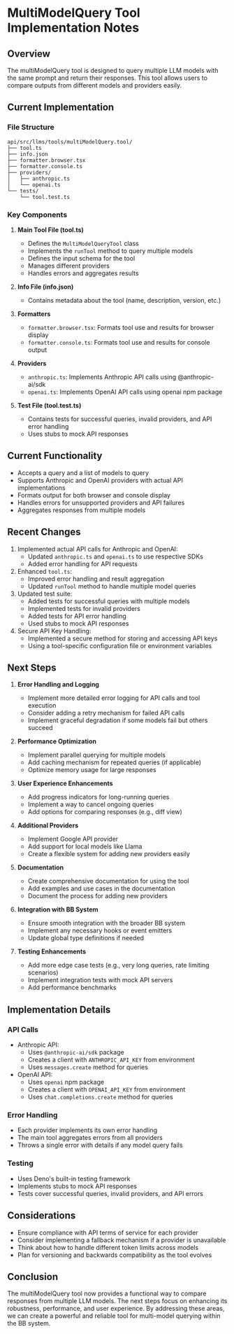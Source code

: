 # MultiModelQuery Tool Implementation Notes

## Overview

The multiModelQuery tool is designed to query multiple LLM models with the same prompt and return their responses. This tool allows users to compare outputs from different models and providers easily.

## Current Implementation

### File Structure

```
api/src/llms/tools/multiModelQuery.tool/
├── tool.ts
├── info.json
├── formatter.browser.tsx
├── formatter.console.ts
├── providers/
│   ├── anthropic.ts
│   └── openai.ts
└── tests/
    └── tool.test.ts
```

### Key Components

1. **Main Tool File (tool.ts)**
   - Defines the `MultiModelQueryTool` class
   - Implements the `runTool` method to query multiple models
   - Defines the input schema for the tool
   - Manages different providers
   - Handles errors and aggregates results

2. **Info File (info.json)**
   - Contains metadata about the tool (name, description, version, etc.)

3. **Formatters**
   - `formatter.browser.tsx`: Formats tool use and results for browser display
   - `formatter.console.ts`: Formats tool use and results for console output

4. **Providers**
   - `anthropic.ts`: Implements Anthropic API calls using @anthropic-ai/sdk
   - `openai.ts`: Implements OpenAI API calls using openai npm package

5. **Test File (tool.test.ts)**
   - Contains tests for successful queries, invalid providers, and API error handling
   - Uses stubs to mock API responses

## Current Functionality

- Accepts a query and a list of models to query
- Supports Anthropic and OpenAI providers with actual API implementations
- Formats output for both browser and console display
- Handles errors for unsupported providers and API failures
- Aggregates responses from multiple models

## Recent Changes

1. Implemented actual API calls for Anthropic and OpenAI:
   - Updated `anthropic.ts` and `openai.ts` to use respective SDKs
   - Added error handling for API requests
2. Enhanced `tool.ts`:
   - Improved error handling and result aggregation
   - Updated `runTool` method to handle multiple model queries
3. Updated test suite:
   - Added tests for successful queries with multiple models
   - Implemented tests for invalid providers
   - Added tests for API error handling
   - Used stubs to mock API responses
4. Secure API Key Handling:
   - Implemented a secure method for storing and accessing API keys
   - Using a tool-specific configuration file or environment variables

## Next Steps

1. **Error Handling and Logging**
   - Implement more detailed error logging for API calls and tool execution
   - Consider adding a retry mechanism for failed API calls
   - Implement graceful degradation if some models fail but others succeed

2. **Performance Optimization**
   - Implement parallel querying for multiple models
   - Add caching mechanism for repeated queries (if applicable)
   - Optimize memory usage for large responses

3. **User Experience Enhancements**
   - Add progress indicators for long-running queries
   - Implement a way to cancel ongoing queries
   - Add options for comparing responses (e.g., diff view)

4. **Additional Providers**
   - Implement Google API provider
   - Add support for local models like Llama
   - Create a flexible system for adding new providers easily

5. **Documentation**
   - Create comprehensive documentation for using the tool
   - Add examples and use cases in the documentation
   - Document the process for adding new providers

6. **Integration with BB System**
   - Ensure smooth integration with the broader BB system
   - Implement any necessary hooks or event emitters
   - Update global type definitions if needed

7. **Testing Enhancements**
   - Add more edge case tests (e.g., very long queries, rate limiting scenarios)
   - Implement integration tests with mock API servers
   - Add performance benchmarks

## Implementation Details

### API Calls

- Anthropic API:
  - Uses `@anthropic-ai/sdk` package
  - Creates a client with `ANTHROPIC_API_KEY` from environment
  - Uses `messages.create` method for queries
- OpenAI API:
  - Uses `openai` npm package
  - Creates a client with `OPENAI_API_KEY` from environment
  - Uses `chat.completions.create` method for queries

### Error Handling

- Each provider implements its own error handling
- The main tool aggregates errors from all providers
- Throws a single error with details if any model query fails

### Testing

- Uses Deno's built-in testing framework
- Implements stubs to mock API responses
- Tests cover successful queries, invalid providers, and API errors

## Considerations

- Ensure compliance with API terms of service for each provider
- Consider implementing a fallback mechanism if a provider is unavailable
- Think about how to handle different token limits across models
- Plan for versioning and backwards compatibility as the tool evolves

## Conclusion

The multiModelQuery tool now provides a functional way to compare responses from multiple LLM models. The next steps focus on enhancing its robustness, performance, and user experience. By addressing these areas, we can create a powerful and reliable tool for multi-model querying within the BB system.
